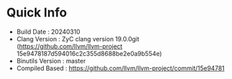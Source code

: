 # Quick Info
* Build Date : 20240310
* Clang Version : ZyC clang version 19.0.0git (https://github.com/llvm/llvm-project 15e9478187d594016c2c355d8688be2e0a9b554e)
* Binutils Version : master
* Compiled Based : https://github.com/llvm/llvm-project/commit/15e94781

